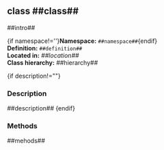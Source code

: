 class ##class## 
--------------

##intro## 

{if namespace!=''}**Namespace:** `##namespace##`{endif}  
**Definition:** `##definition##`  
**Located in:** *##location##*  
**Class hierarchy:** ##hierarchy##  


{if description!=""}
### Description ###

##description## 
{endif}


### Methods ###

##mehods## 
